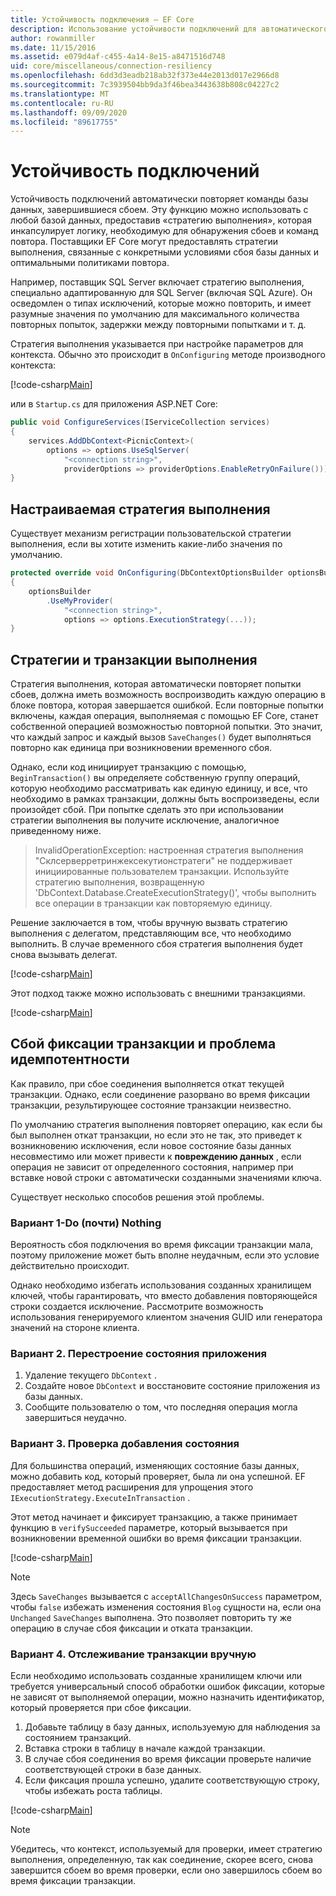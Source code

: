```yaml
---
title: Устойчивость подключения — EF Core
description: Использование устойчивости подключений для автоматического повторного выполнения невыполненных команд с Entity Framework Core
author: rowanmiller
ms.date: 11/15/2016
ms.assetid: e079d4af-c455-4a14-8e15-a8471516d748
uid: core/miscellaneous/connection-resiliency
ms.openlocfilehash: 6dd3d3eadb218ab32f373e44e2013d017e2966d8
ms.sourcegitcommit: 7c3939504bb9da3f46bea3443638b808c04227c2
ms.translationtype: MT
ms.contentlocale: ru-RU
ms.lasthandoff: 09/09/2020
ms.locfileid: "89617755"
---
```

# <a name="connection-resiliency"></a>Устойчивость подключений

Устойчивость подключений автоматически повторяет команды базы данных, завершившиеся сбоем. Эту функцию можно использовать с любой базой данных, предоставив «стратегию выполнения», которая инкапсулирует логику, необходимую для обнаружения сбоев и команд повтора. Поставщики EF Core могут предоставлять стратегии выполнения, связанные с конкретными условиями сбоя базы данных и оптимальными политиками повтора.

Например, поставщик SQL Server включает стратегию выполнения, специально адаптированную для SQL Server (включая SQL Azure). Он осведомлен о типах исключений, которые можно повторить, и имеет разумные значения по умолчанию для максимального количества повторных попыток, задержки между повторными попытками и т. д.

Стратегия выполнения указывается при настройке параметров для контекста. Обычно это происходит в `OnConfiguring` методе производного контекста:

[!code-csharp[Main](../../../samples/core/Miscellaneous/ConnectionResiliency/Program.cs#OnConfiguring)]

или в `Startup.cs` для приложения ASP.NET Core:

``` csharp
public void ConfigureServices(IServiceCollection services)
{
    services.AddDbContext<PicnicContext>(
        options => options.UseSqlServer(
            "<connection string>",
            providerOptions => providerOptions.EnableRetryOnFailure()));
}
```

## <a name="custom-execution-strategy"></a>Настраиваемая стратегия выполнения

Существует механизм регистрации пользовательской стратегии выполнения, если вы хотите изменить какие-либо значения по умолчанию.

``` csharp
protected override void OnConfiguring(DbContextOptionsBuilder optionsBuilder)
{
    optionsBuilder
        .UseMyProvider(
            "<connection string>",
            options => options.ExecutionStrategy(...));
}
```

## <a name="execution-strategies-and-transactions"></a>Стратегии и транзакции выполнения

Стратегия выполнения, которая автоматически повторяет попытки сбоев, должна иметь возможность воспроизводить каждую операцию в блоке повтора, которая завершается ошибкой. Если повторные попытки включены, каждая операция, выполняемая с помощью EF Core, станет собственной операцией возможностью повторной попытки. Это значит, что каждый запрос и каждый вызов `SaveChanges()` будет выполняться повторно как единица при возникновении временного сбоя.

Однако, если код инициирует транзакцию с помощью, `BeginTransaction()` вы определяете собственную группу операций, которую необходимо рассматривать как единую единицу, и все, что необходимо в рамках транзакции, должны быть воспроизведены, если произойдет сбой. При попытке сделать это при использовании стратегии выполнения вы получите исключение, аналогичное приведенному ниже.

> InvalidOperationException: настроенная стратегия выполнения "Склсерверретринжексекутионстратеги" не поддерживает инициированные пользователем транзакции. Используйте стратегию выполнения, возвращенную 'DbContext.Database.CreateExecutionStrategy()', чтобы выполнить все операции в транзакции как повторяемую единицу.

Решение заключается в том, чтобы вручную вызвать стратегию выполнения с делегатом, представляющим все, что необходимо выполнить. В случае временного сбоя стратегия выполнения будет снова вызывать делегат.

[!code-csharp[Main](../../../samples/core/Miscellaneous/ConnectionResiliency/Program.cs#ManualTransaction)]

Этот подход также можно использовать с внешними транзакциями.

[!code-csharp[Main](../../../samples/core/Miscellaneous/ConnectionResiliency/Program.cs#AmbientTransaction)]

## <a name="transaction-commit-failure-and-the-idempotency-issue"></a>Сбой фиксации транзакции и проблема идемпотентности

Как правило, при сбое соединения выполняется откат текущей транзакции. Однако, если соединение разорвано во время фиксации транзакции, результирующее состояние транзакции неизвестно. 

По умолчанию стратегия выполнения повторяет операцию, как если бы был выполнен откат транзакции, но если это не так, это приведет к возникновению исключения, если новое состояние базы данных несовместимо или может привести к **повреждению данных** , если операция не зависит от определенного состояния, например при вставке новой строки с автоматически созданными значениями ключа.

Существует несколько способов решения этой проблемы.

### <a name="option-1---do-almost-nothing"></a>Вариант 1-Do (почти) Nothing

Вероятность сбоя подключения во время фиксации транзакции мала, поэтому приложение может быть вполне неудачным, если это условие действительно происходит.

Однако необходимо избегать использования созданных хранилищем ключей, чтобы гарантировать, что вместо добавления повторяющейся строки создается исключение. Рассмотрите возможность использования генерируемого клиентом значения GUID или генератора значений на стороне клиента.

### <a name="option-2---rebuild-application-state"></a>Вариант 2. Перестроение состояния приложения

1. Удаление текущего `DbContext` .
2. Создайте новое `DbContext` и восстановите состояние приложения из базы данных.
3. Сообщите пользователю о том, что последняя операция могла завершиться неудачно.

### <a name="option-3---add-state-verification"></a>Вариант 3. Проверка добавления состояния

Для большинства операций, изменяющих состояние базы данных, можно добавить код, который проверяет, была ли она успешной. EF предоставляет метод расширения для упрощения этого `IExecutionStrategy.ExecuteInTransaction` .

Этот метод начинает и фиксирует транзакцию, а также принимает функцию в `verifySucceeded` параметре, который вызывается при возникновении временной ошибки во время фиксации транзакции.

[!code-csharp[Main](../../../samples/core/Miscellaneous/ConnectionResiliency/Program.cs#Verification)]

> [!NOTE]
> Здесь `SaveChanges` вызывается с `acceptAllChangesOnSuccess` параметром, чтобы `false` избежать изменения состояния `Blog` сущности на, если она `Unchanged` `SaveChanges` выполнена. Это позволяет повторить ту же операцию в случае сбоя фиксации и отката транзакции.

### <a name="option-4---manually-track-the-transaction"></a>Вариант 4. Отслеживание транзакции вручную

Если необходимо использовать созданные хранилищем ключи или требуется универсальный способ обработки ошибок фиксации, которые не зависят от выполняемой операции, можно назначить идентификатор, который проверяется при сбое фиксации.

1. Добавьте таблицу в базу данных, используемую для наблюдения за состоянием транзакций.
2. Вставка строки в таблицу в начале каждой транзакции.
3. В случае сбоя соединения во время фиксации проверьте наличие соответствующей строки в базе данных.
4. Если фиксация прошла успешно, удалите соответствующую строку, чтобы избежать роста таблицы.

[!code-csharp[Main](../../../samples/core/Miscellaneous/ConnectionResiliency/Program.cs#Tracking)]

> [!NOTE]
> Убедитесь, что контекст, используемый для проверки, имеет стратегию выполнения, определенную, так как соединение, скорее всего, снова завершится сбоем во время проверки, если оно завершилось сбоем во время фиксации транзакции.
